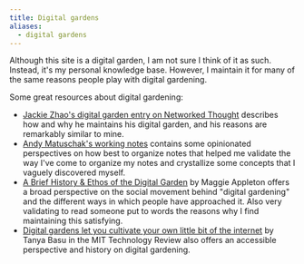 ```yaml
---
title: Digital gardens
aliases:
  - digital gardens
---
```

Although this site is a digital garden, I am not sure I think of it as such. Instead, it's my personal knowledge base. However, I maintain it for many of the same reasons people play with digital gardening.

Some great resources about digital gardening:

- [Jackie Zhao's digital garden entry on Networked Thought](https://jzhao.xyz/posts/networked-thought) describes how and why he maintains his digital garden, and his reasons are remarkably similar to mine.
- [Andy Matuschak's working notes](https://notes.andymatuschak.org/) contains some opinionated perspectives on how best to organize notes that helped me validate the way I've come to organize my notes and crystallize some concepts that I vaguely discovered myself.
- [A Brief History & Ethos of the Digital Garden](https://maggieappleton.com/garden-history) by Maggie Appleton offers a broad perspective on the social movement behind "digital gardening" and the different ways in which people have approached it. Also very validating to read someone put to words the reasons why I find maintaining this satisfying.
- [Digital gardens let you cultivate your own little bit of the internet](https://www.technologyreview.com/2020/09/03/1007716/digital-gardens-let-you-cultivate-your-own-little-bit-of-the-internet/) by Tanya Basu in the MIT Technology Review also offers an accessible perspective and history on digital gardening.